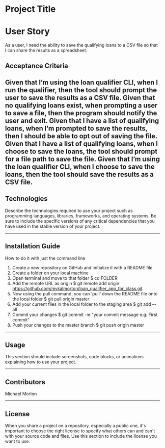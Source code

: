 # Project Title


# User Story
As a user, I need the ability to save the qualifying loans to a CSV file so that I can share the results as a spreadsheet.

## Acceptance Criteria

Given that I’m using the loan qualifier CLI, when I run the qualifier, then the tool should prompt the user to save the results as a CSV file.
Given that no qualifying loans exist, when prompting a user to save a file, then the program should notify the user and exit.
Given that I have a list of qualifying loans, when I’m prompted to save the results, then I should be able to opt out of saving the file.
Given that I have a list of qualifying loans, when I choose to save the loans, the tool should prompt for a file path to save the file.
Given that I’m using the loan qualifier CLI, when I choose to save the loans, then the tool should save the results as a CSV file.
---

## Technologies

Describe the technologies required to use your project such as programming languages, libraries, frameworks, and operating systems. Be sure to include the specific versions of any critical dependencies that you have used in the stable version of your project.

---

## Installation Guide

How to do it with just the command line

1. Create a new repository on GitHub and initialize it with a README file
2. Create a folder on your local machine
3. Open terminal and move to that folder $ cd FOLDER
4. Add the remote URL as origin $ git remote add origin https://github.com/mykalmorton/loan_qualifier_app_for_class.git
5. Now using the pull command, you can ‘pull’ down the README file onto the local folder $ git pull origin master
6. Add your current files in the local folder to the staging area $ git add –-all
7. Commit your changes $ git commit -m "your commit message e.g. First commit"
8. Push your changes to the master branch $ git push origin master

---

## Usage

This section should include screenshots, code blocks, or animations explaining how to use your project.

---

## Contributors

Michael Morton 

---

## License

When you share a project on a repository, especially a public one, it's important to choose the right license to specify what others can and can't with your source code and files. Use this section to include the license you want to use.
